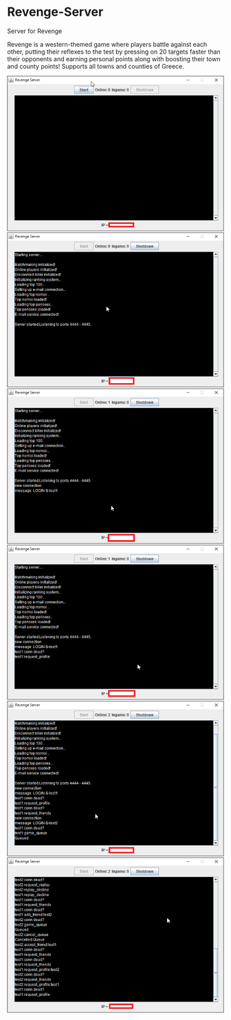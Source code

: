 # Revenge-Server
Server for Revenge

Revenge is a western-themed game where players battle against each other, putting their reflexes to the test by pressing on 20 targets faster than their opponents and earning personal points along with boosting their town and county points! Supports all towns and counties of Greece.

<html>

  <head>

  </head>

  <body>
<img src="Revenge-Server-Screenshots/1.png" alt="hi" class="inline"/>
</br>
<img src="Revenge-Server-Screenshots/2.png" alt="hi" class="inline"/>
</br>
<img src="Revenge-Server-Screenshots/3.png" alt="hi" class="inline"/>
</br>
<img src="Revenge-Server-Screenshots/4.png" alt="hi" class="inline"/>
</br>
<img src="Revenge-Server-Screenshots/5.png" alt="hi" class="inline"/>
</br>
<img src="Revenge-Server-Screenshots/6.png" alt="hi" class="inline"/>
  </body>
</html>
